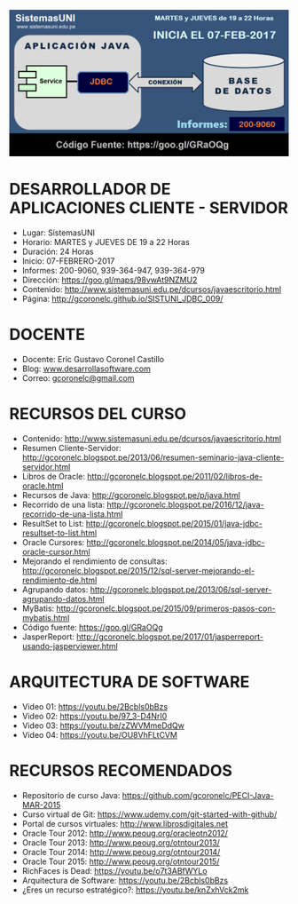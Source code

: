 ![Java CLIENTE-SERVIDOR](https://raw.githubusercontent.com/gcoronelc/SISTUNI_JDBC_009/master/JavaJDBC009-5.png)

# DESARROLLADOR DE APLICACIONES CLIENTE - SERVIDOR

- Lugar: SistemasUNI
- Horario: MARTES y JUEVES DE 19 a 22 Horas
- Duración: 24 Horas
- Inicio: 07-FEBRERO-2017
- Informes: 200-9060, 939-364-947, 939-364-979
- Dirección: https://goo.gl/maps/98vwAt9NZMU2
- Contenido: http://www.sistemasuni.edu.pe/dcursos/javaescritorio.html
- Página: http://gcoronelc.github.io/SISTUNI_JDBC_009/

# DOCENTE

- Docente: Eric Gustavo Coronel Castillo
- Blog: www.desarrollasoftware.com
- Correo: gcoronelc@gmail.com

# RECURSOS DEL CURSO

- Contenido: http://www.sistemasuni.edu.pe/dcursos/javaescritorio.html
- Resumen Cliente-Servidor: http://gcoronelc.blogspot.pe/2013/06/resumen-seminario-java-cliente-servidor.html
- Libros de Oracle: http://gcoronelc.blogspot.pe/2011/02/libros-de-oracle.html
- Recursos de Java: http://gcoronelc.blogspot.pe/p/java.html
- Recorrido de una lista: http://gcoronelc.blogspot.pe/2016/12/java-recorrido-de-una-lista.html
- ResultSet to List: http://gcoronelc.blogspot.pe/2015/01/java-jdbc-resultset-to-list.html
- Oracle Cursores: http://gcoronelc.blogspot.pe/2014/05/java-jdbc-oracle-cursor.html
- Mejorando el rendimiento de consultas: http://gcoronelc.blogspot.pe/2015/12/sql-server-mejorando-el-rendimiento-de.html
- Agrupando datos: http://gcoronelc.blogspot.pe/2013/06/sql-server-agrupando-datos.html
- MyBatis: http://gcoronelc.blogspot.pe/2015/09/primeros-pasos-con-mybatis.html
- Código fuente: https://goo.gl/GRaOQg
- JasperReport: http://gcoronelc.blogspot.pe/2017/01/jasperreport-usando-jasperviewer.html




# ARQUITECTURA DE SOFTWARE

- Video 01: https://youtu.be/2Bcbls0bBzs
- Video 02: https://youtu.be/97_3-D4NrI0
- Video 03: https://youtu.be/zZWVMmeDdQw
- Video 04: https://youtu.be/OU8VhFLtCVM


# RECURSOS RECOMENDADOS

- Repositorio de curso Java: https://github.com/gcoronelc/PECI-Java-MAR-2015
- Curso virtual de Git: https://www.udemy.com/git-started-with-github/
- Portal de cursos virtuales: http://www.librosdigitales.net
- Oracle Tour 2012: http://www.peoug.org/oracleotn2012/
- Oracle Tour 2013: http://www.peoug.org/otntour2013/
- Oracle Tour 2014: http://www.peoug.org/otntour2014/
- Oracle Tour 2015: http://www.peoug.org/otntour2015/
- RichFaces is Dead: https://youtu.be/o7t3ABfWYLo
- Arquitectura de Software: https://youtu.be/2Bcbls0bBzs
- ¿Eres un recurso estratégico?: https://youtu.be/knZxhVck2mk




